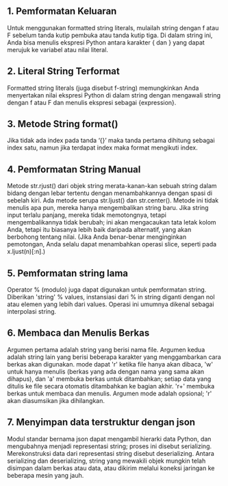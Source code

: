 ## 1. Pemformatan Keluaran
Untuk menggunakan formatted string literals,
mulailah string dengan f atau F sebelum tanda kutip pembuka atau tanda kutip tiga.
Di dalam string ini, Anda bisa menulis ekspresi Python antara karakter { dan } yang dapat merujuk ke variabel atau nilai literal.

## 2. Literal String Terformat
Formatted string literals (juga disebut f-string) memungkinkan Anda menyertakan nilai ekspresi Python di dalam string dengan mengawali string dengan f atau F dan menulis ekspresi sebagai {expression}.

## 3. Metode String format()
Jika tidak ada index pada tanda ‘{}’ maka tanda pertama dihitung sebagai index satu,
namun jika terdapat index maka format mengikuti index.

## 4. Pemformatan String Manual
Metode str.rjust() dari objek string merata-kanan-kan sebuah string dalam bidang dengan lebar tertentu dengan menambahkannya dengan spasi di sebelah kiri.
Ada metode serupa str.ljust() dan str.center().
Metode ini tidak menulis apa pun,
mereka hanya mengembalikan string baru. Jika string input terlalu panjang,
mereka tidak memotongnya,
tetapi mengembalikannya tidak berubah; ini akan mengacaukan tata letak kolom Anda,
tetapi itu biasanya lebih baik daripada alternatif, yang akan berbohong tentang nilai.
(Jika Anda benar-benar menginginkan pemotongan, Anda selalu dapat menambahkan operasi slice, seperti pada x.ljust(n)[:n].)

## 5. Pemformatan string lama
Operator % (modulo) juga dapat digunakan untuk pemformatan string.
Diberikan 'string' % values, instansiasi dari % in string diganti dengan nol atau elemen yang lebih dari values.
Operasi ini umumnya dikenal sebagai interpolasi string.

## 6. Membaca dan Menulis Berkas
Argumen pertama adalah string yang berisi nama file.
Argumen kedua adalah string lain yang berisi beberapa karakter yang menggambarkan cara berkas akan digunakan.
mode dapat 'r' ketika file hanya akan dibaca, 'w' untuk hanya menulis (berkas yang ada dengan nama yang sama akan dihapus),
dan 'a' membuka berkas untuk ditambahkan; setiap data yang ditulis ke file secara otomatis ditambahkan ke bagian akhir.
'r+' membuka berkas untuk membaca dan menulis. Argumen mode adalah opsional; 'r' akan diasumsikan jika dihilangkan.

## 7. Menyimpan data terstruktur dengan json
Modul standar bernama json dapat mengambil hierarki data Python,
dan mengubahnya menjadi representasi string; proses ini disebut serializing.
Merekonstruksi data dari representasi string disebut deserializing.
Antara serializing dan deserializing, string yang mewakili objek mungkin telah disimpan dalam berkas atau data,
atau dikirim melalui koneksi jaringan ke beberapa mesin yang jauh.
